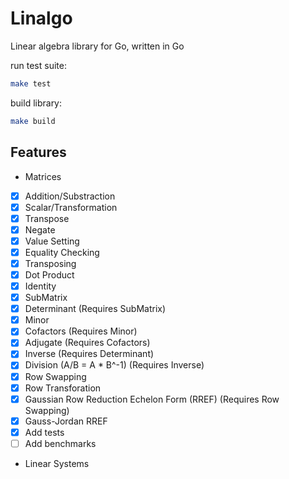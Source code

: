 # Linalgo

Linear algebra library for Go, written in Go

run test suite:

```bash
make test
```

build library:

```bash
make build
```

## Features

-   Matrices

*   [x] Addition/Substraction
*   [x] Scalar/Transformation
*   [x] Transpose
*   [x] Negate
*   [x] Value Setting
*   [x] Equality Checking
*   [x] Transposing
*   [x] Dot Product
*   [x] Identity
*   [x] SubMatrix
*   [x] Determinant (Requires SubMatrix)
*   [x] Minor
*   [x] Cofactors (Requires Minor)
*   [x] Adjugate (Requires Cofactors)
*   [x] Inverse (Requires Determinant)
*   [x] Division (A/B = A \* B^-1) (Requires Inverse)
*   [x] Row Swapping
*   [x] Row Transforation
*   [x] Gaussian Row Reduction Echelon Form (RREF) (Requires Row Swapping)
*   [x] Gauss-Jordan RREF
*   [x] Add tests
*   [ ] Add benchmarks
*   Linear Systems
